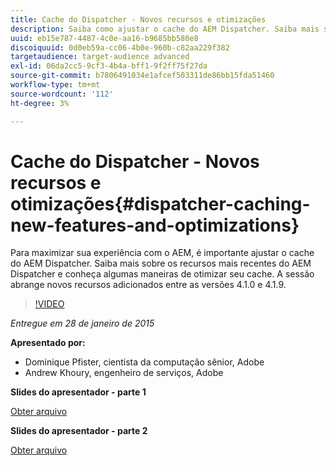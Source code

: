 ```yaml
---
title: Cache do Dispatcher - Novos recursos e otimizações
description: Saiba como ajustar o cache do AEM Dispatcher. Saiba mais sobre os recursos mais recentes do AEM Dispatcher e conheça algumas maneiras de otimizar seu cache. A sessão abrange novos recursos adicionados entre as versões 4.1.0 e 4.1.9.
uuid: eb15e787-4487-4c0e-aa16-b9685bb580e8
discoiquuid: 0d0eb59a-cc06-4b0e-960b-c82aa229f382
targetaudience: target-audience advanced
exl-id: 06da2cc5-9cf3-4b4a-bff1-9f2ff75f27da
source-git-commit: b7806491034e1afcef503311de86bb15fda51460
workflow-type: tm+mt
source-wordcount: '112'
ht-degree: 3%

---
```


# Cache do Dispatcher - Novos recursos e otimizações{#dispatcher-caching-new-features-and-optimizations}

Para maximizar sua experiência com o AEM, é importante ajustar o cache do AEM Dispatcher. Saiba mais sobre os recursos mais recentes do AEM Dispatcher e conheça algumas maneiras de otimizar seu cache. A sessão abrange novos recursos adicionados entre as versões 4.1.0 e 4.1.9.

>[!VIDEO](https://video.tv.adobe.com/v/19378/?quality=9)

*Entregue em 28 de janeiro de 2015*

**Apresentado por:**

* Dominique Pfister, cientista da computação sênior, Adobe
* Andrew Khoury, engenheiro de serviços, Adobe

**Slides do apresentador - parte 1**

[Obter arquivo](assets/aemgems-dispatcher-caching-part1-jan-28-2015.pdf)

**Slides do apresentador - parte 2**

[Obter arquivo](assets/aemgems-dispatcher-caching-part2-jan-28-2015.pdf)
<!--
[Get back to the Overview](https://helpx.adobe.com/experience-manager/kt/eseminars/gems/aem-index.html)
-->
